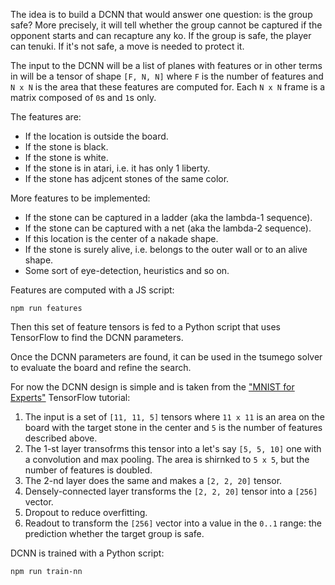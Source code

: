 The idea is to build a DCNN that would answer one question:
is the group safe? More precisely, it will tell whether
the group cannot be captured if the opponent starts
and can recapture any ko. If the group is safe, the player
can tenuki. If it's not safe, a move is needed to protect it.

The input to the DCNN will be a list of planes with features
or in other terms in will be a tensor of shape `[F, N, N]`
where `F` is the number of features and `N x N` is the area
that these features are computed for. Each `N x N` frame is
a matrix composed of `0`s and `1`s only.

The features are:

- If the location is outside the board.
- If the stone is black.
- If the stone is white.
- If the stone is in atari, i.e. it has only 1 liberty.
- If the stone has adjcent stones of the same color.

More features to be implemented:

- If the stone can be captured in a ladder (aka the lambda-1 sequence).
- If the stone can be captured with a net (aka the lambda-2 sequence).
- If this location is the center of a nakade shape.
- If the stone is surely alive, i.e. belongs to the outer wall or to an alive shape.
- Some sort of eye-detection, heuristics and so on.

Features are computed with a JS script:

```
npm run features
```

Then this set of feature tensors is fed to a Python script that
uses TensorFlow to find the DCNN parameters.

Once the DCNN parameters are found, it can be used in the tsumego
solver to evaluate the board and refine the search.

For now the DCNN design is simple and is taken from the ["MNIST for Experts"](https://www.tensorflow.org/get_started/mnist/pros) TensorFlow tutorial:

1. The input is a set of `[11, 11, 5]` tensors where `11 x 11` is an area on the board with the target stone in the center and `5` is the number of features described above.
2. The 1-st layer transofrms this tensor into a let's say `[5, 5, 10]` one with a convolution and max pooling. The area is shirnked to `5 x 5`, but the number of features is doubled.
3. The 2-nd layer does the same and makes a `[2, 2, 20]` tensor.
4. Densely-connected layer transforms the `[2, 2, 20]` tensor into a `[256]` vector.
5. Dropout to reduce overfitting.
6. Readout to transform the `[256]` vector into a value in the `0..1` range: the prediction whether the target group is safe.

DCNN is trained with a Python script:

```
npm run train-nn
```
